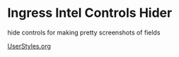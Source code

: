 Ingress Intel Controls Hider
============================

hide controls for making pretty screenshots of fields

[UserStyles.org](http://userstyles.org/styles/92923/ingress-intel-controls-hider "UserStyles.org")

